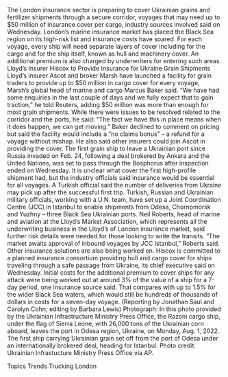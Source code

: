 The London insurance sector is preparing to cover Ukrainian grains and fertilizer shipments through a secure corridor, voyages that may need up to $50 million of insurance cover per cargo, industry sources involved said on Wednesday.
London’s marine insurance market has placed the Black Sea region on its high-risk list and insurance costs have soared.
For each voyage, every ship will need separate layers of cover including for the cargo and for the ship itself, known as hull and machinery cover. An additional premium is also charged by underwriters for entering such areas.
Lloyd’s Insurer Hiscox to Provide Insurance for Ukraine Grain Shipments
Lloyd’s insurer Ascot and broker Marsh have launched a facility for grain traders to provide up to $50 million in cargo cover for every voyage, Marsh’s global head of marine and cargo Marcus Baker said.
“We have had some enquiries in the last couple of days and we fully expect that to gain traction,” he told Reuters, adding $50 million was more than enough for most grain shipments.
While there were issues to be resolved related to the corridor and the ports, he said: “The fact we have this in place means when it does happen, we can get moving.”
Baker declined to comment on pricing but said the facility would include a “no claims bonus” – a refund for a voyage without mishap.
He also said other insurers could join Ascot in providing the cover.
The first grain ship to leave a Ukrainian port since Russia invaded on Feb. 24, following a deal brokered by Ankara and the United Nations, was set to pass through the Bosphorus after inspection ended on Wednesday.
It is unclear what cover the first high-profile shipment had, but the industry officials said insurance would be essential for all voyages.
A Turkish official said the number of deliveries from Ukraine may pick up after the successful first trip.
Turkish, Russian and Ukrainian military officials, working with a U.N. team, have set up a Joint Coordination Centre (JCC) in Istanbul to enable shipments from Odesa, Chornomorsk and Yuzhny – three Black Sea Ukrainian ports.
Neil Roberts, head of marine and aviation at the Lloyd’s Market Association, which represents all the underwriting business in the Lloyd’s of London insurance market, said further risk details were needed for those looking to write the transits.
“The market awaits approval of inbound voyages by JCC Istanbul,” Roberts said.
Other insurance solutions are also being worked on.
Hiscox is committed to a planned insurance consortium providing hull and cargo cover for ships traveling through a safe passage from Ukraine, its chief executive said on Wednesday.
Initial costs for the additional premium to cover ships for any attack were being worked out at around 3% of the value of a ship for a 7-day period, one insurance source said.
That compares with up to 1.5% for the wider Black Sea waters, which would still be hundreds of thousands of dollars in costs for a seven-day voyage.
(Reporting by Jonathan Saul and Carolyn Cohn; editing by Barbara Lewis)
Photograph: In this photo provided by the Ukrainian Infrastructure Ministry Press Office, the Razoni cargo ship, under the flag of Sierra Leone, with 26,000 tons of the Ukrainian corn aboard, leaves the port in Odesa region, Ukraine, on Monday, Aug. 1, 2022. The first ship carrying Ukrainian grain set off from the port of Odesa under an internationally brokered deal, heading for Istanbul. Photo credit: Ukrainian Infrastucture Ministry Press Office via AP.

Topics
Trends
Trucking
London
